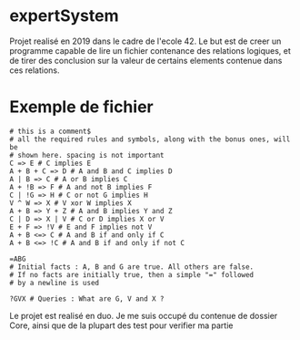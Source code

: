# expertSystem

Projet realisé en 2019 dans le cadre de l'ecole 42. Le but est de creer un programme capable de lire un fichier contenance des relations logiques, et de tirer des conclusion sur la valeur de certains elements contenue dans ces relations.

# Exemple de fichier

```
# this is a comment$
# all the required rules and symbols, along with the bonus ones, will be
# shown here. spacing is not important
C => E # C implies E
A + B + C => D # A and B and C implies D
A | B => C # A or B implies C
A + !B => F # A and not B implies F
C | !G => H # C or not G implies H
V ^ W => X # V xor W implies X
A + B => Y + Z # A and B implies Y and Z
C | D => X | V # C or D implies X or V
E + F => !V # E and F implies not V
A + B <=> C # A and B if and only if C
A + B <=> !C # A and B if and only if not C

=ABG
# Initial facts : A, B and G are true. All others are false.
# If no facts are initially true, then a simple "=" followed
# by a newline is used

?GVX # Queries : What are G, V and X ?
```

Le projet est realisé en duo. Je me suis occupé du contenue de dossier Core, ainsi que de la plupart des test pour verifier ma partie
